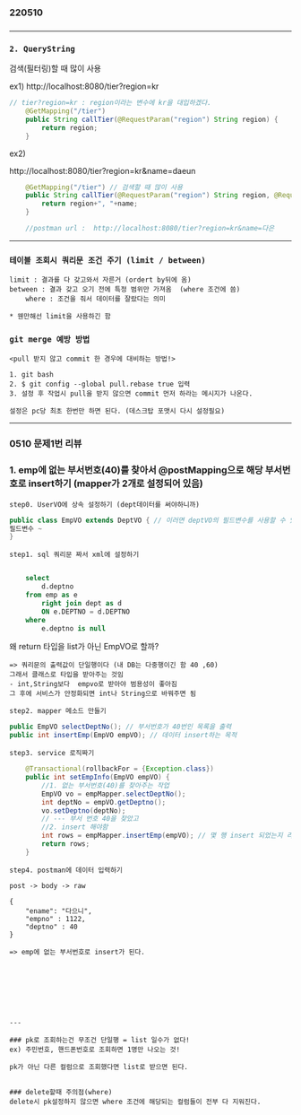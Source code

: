 ### 220510

###


---

### `2. QueryString` 
검색(필터링)할 때 많이 사용


ex1)
http://localhost:8080/tier?region=kr

```java
// tier?region=kr : region이라는 변수에 kr을 대입하겠다.
	@GetMapping("/tier")
	public String callTier(@RequestParam("region") String region) {
		return region;
	}

```
 
ex2)

http://localhost:8080/tier?region=kr&name=daeun 

```java
	@GetMapping("/tier") // 검색할 때 많이 사용
	public String callTier(@RequestParam("region") String region, @RequestParam("name") String name) {
		return region+", "+name;
	}

    //postman url :  http://localhost:8080/tier?region=kr&name=다은
```

---

### `테이블 조회시 쿼리문 조건 주기 (limit / between)`
```
limit : 결과를 다 갖고와서 자른거 (ordert by뒤에 옴)
between : 결과 갖고 오기 전에 특정 범위만 가져옴  (where 조건에 씀)
    where : 조건을 줘서 데이터를 잘랐다는 의미

* 웬만해선 limit을 사용하긴 함
```


### `git merge 예방 방법`
```
<pull 받지 않고 commit 한 경우에 대비하는 방법!>

1. git bash 
2. $ git config --global pull.rebase true 입력
3. 설정 후 작업시 pull을 받지 않으면 commit 먼저 하라는 메시지가 나온다.

설정은 pc당 최초 한번만 하면 된다. (데스크탑 포맷시 다시 설정필요) 

```
---

### 0510 문제1번 리뷰
### 1. emp에 없는 부서번호(40)를 찾아서 @postMapping으로  해당 부서번호로 insert하기 (mapper가 2개로 설정되어 있음)
`step0. UserVO에 상속 설정하기 (dept데이터를 써야하니까)`
```java
public class EmpVO extends DeptVO { // 이러면 deptVO의 필드변수를 사용할 수 있음
필드변수 ~
}
```

`step1. sql 쿼리문 짜서 xml에 설정하기`
```sql 

	select 
		d.deptno
	from emp as e 
		right join dept as d 
		ON e.DEPTNO = d.DEPTNO 
	where 
		e.deptno is null 
```
왜 return 타입을 list<EmpVO>가 아닌 EmpVO로 할까?
```
=> 쿼리문의 출력값이 단일행이다 (내 DB는 다중행이긴 함 40 ,60)
그래서 클래스로 타입을 받아주는 것임
- int,String보다  empvo로 받아야 범용성이 좋아짐 
그 후에 서비스가 안정화되면 int나 String으로 바꿔주면 됨
```

`step2. mapper 메소드 만들기 ` 
```java
public EmpVO selectDeptNo(); // 부서번호가 40번인 목록을 출력
public int insertEmp(EmpVO empVO); // 데이터 insert하는 목적
```
`step3. service 로직짜기`
```java
	@Transactional(rollbackFor = {Exception.class})
	public int setEmpInfo(EmpVO empVO) {
		//1. 없는 부서번호(40)를 찾아주는 작업
		EmpVO vo = empMapper.selectDeptNo();
		int deptNo = empVO.getDeptno();
		vo.setDeptno(deptNo);
		// --- 부서 번호 40을 찾았고
		//2. insert 해야함
		int rows = empMapper.insertEmp(empVO); // 몇 행 insert 되었는지 리턴 
		return rows;
	}
```
`step4. postman에 데이터 입력하기`
```
post -> body -> raw 

{
    "ename": "다으니",
    "empno" : 1122,
    "deptno" : 40
}

=> emp에 없는 부서번호로 insert가 된다.








---

### pk로 조회하는건 무조건 단일행 = list 일수가 없다!
ex) 주민번호, 핸드폰번호로 조회하면 1명만 나오는 것!

pk가 아닌 다른 컬럼으로 조회했다면 list로 받으면 된다.


### delete할때 주의점(where)
delete시 pk설정하지 않으면 where 조건에 해당되는 컬럼들이 전부 다 지워진다.



